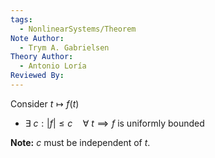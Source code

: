 ```yaml
---
tags:
  - NonlinearSystems/Theorem
Note Author:
  - Trym A. Gabrielsen
Theory Author:
  - Antonio Loría
Reviewed By:
---
```

Consider $t\mapsto f(t)$
- $\exists~c:|f|\leq c \quad \forall~t \implies f$ is uniformly bounded

**Note:** $c$ must be independent of $t$.